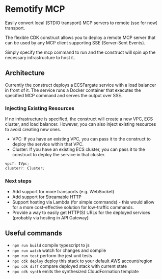 # Remotify MCP 

Easily convert local (STDIO transport) MCP servers to remote (sse for now) transport.

The flexible CDK construct allows you to deploy a remote MCP server that can be used by any MCP client supporting SSE (Server-Sent Events).

Simply specify the mcp command to run and the construct will spin up the necessary infrastructure to host it.




## Architecture
Currently the construct deploys a ECSFargate service with a load balancer in front of it. The service runs a Docker container that executes the specified MCP command and serves the output over SSE.


### Injecting Existing Resources

If no infrastructure is specified, the construct will create a new VPC, ECS cluster, and load balancer. However, you can also inject existing resources to avoid creating new ones.

* VPC: If you have an existing VPC, you can pass it to the construct to deploy the service within that VPC.
* Cluster: If you have an existing ECS cluster, you can pass it to the construct to deploy the service in that cluster.

```typescript
vpc?: IVpc;
cluster?: Cluster;
```


### Next steps
- Add support for more transports (e.g. WebSocket)
- Add support for Streamable HTTP
- Support hosting via Lambda (for simple commands) - this would allow for a more cost-effective solution for low-traffic commands.
- Provide a way to easily get HTTP(S) URLs for the deployed services (probably via hosting in API Gateway)




## Useful commands

* `npm run build`   compile typescript to js
* `npm run watch`   watch for changes and compile
* `npm run test`    perform the jest unit tests
* `npx cdk deploy`  deploy this stack to your default AWS account/region
* `npx cdk diff`    compare deployed stack with current state
* `npx cdk synth`   emits the synthesized CloudFormation template
